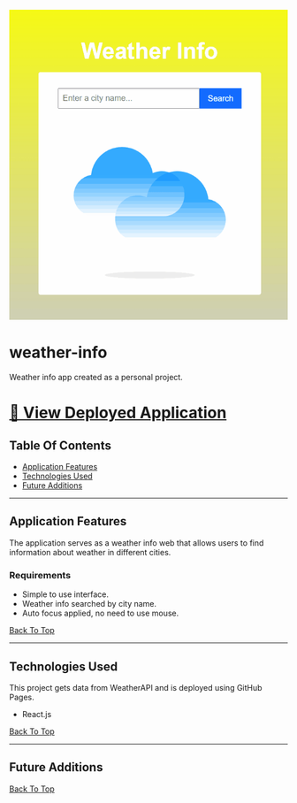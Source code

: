 ![page load](./readme-assets/app-demo.gif)

# weather-info

Weather info app created as a personal project.

# [🔗 View Deployed Application](https://hoang0211.github.io/weather-info/)

## Table Of Contents

- [Application Features](#Application-Features)
- [Technologies Used](#Technologies-Used)
- [Future Additions](#Future-Additions)

---

## Application Features

The application serves as a weather info web that allows users to find information about weather in different cities.

### Requirements

- Simple to use interface.
- Weather info searched by city name.
- Auto focus applied, no need to use mouse.

[Back To Top](#Table-Of-Contents)

---

## Technologies Used

This project gets data from WeatherAPI and is deployed using GitHub Pages.

- React.js

[Back To Top](#Table-Of-Contents)

---

## Future Additions

[Back To Top](#Table-Of-Contents)
